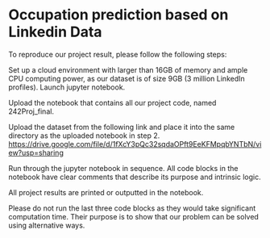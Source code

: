 # Occupation prediction based on Linkedin Data

To reproduce our project result, please follow the following steps:

Set up a cloud environment with larger than 16GB of memory and ample CPU computing power, as our dataset is of size 9GB (3 million LinkedIn profiles). Launch jupyter notebook. 

Upload the notebook that contains all our project code, named 242Proj_final.

Upload the dataset from the following link and place it into the same directory as the uploaded notebook in step 2.
https://drive.google.com/file/d/1fXcY3pQc32sqdaOPft9EeKFMpqbYNTbN/view?usp=sharing

Run through the jupyter notebook in sequence. All code blocks in the notebook have clear comments that describe its purpose and intrinsic logic.

All project results are printed or outputted in the notebook.

Please do not run the last three code blocks as they would take significant computation time. Their purpose is to show that our problem can be solved using alternative ways.
